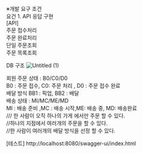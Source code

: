 
※개발 요구 조건   
요건 1. API 응답 구현      
[API]  
주문 접수처리  
주문 완료처리  
단일 주문조회  
주문 목록조회  

DB 구조
![Untitled (1)](https://github.com/paypulse/MarketIT/assets/31178314/98d94699-65ea-4710-bff1-0fb96ee63350)


회원 주문 상태 : B0/C0/D0  
B0 :  주문 접수, C0: 주문 처리 , D0 : 주문 접수 완료  
배달 방식 BB1 : 픽업, BB2 : 배달   
배송 상태 :  MI/MC/ME/MD  
MI :  배송 준비 ,MC :  배송 시작,ME: 배송 중, MD: 배송완료  
/// 한 사람이 오직 하나의 가게 에서만 주문 할 수 있다.   
//하나의 지점에서 여러개의 주문을 할 수 있다.   
//한 사람이 여러개의 배달 방식을 선정 할 수 있다.     

[테스트] 
http://localhost:8080/swagger-ui/index.html
